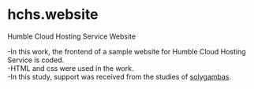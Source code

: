 # hchs.website
Humble Cloud Hosting Service Website<br>

-In this work, the frontend of a sample website for Humble Cloud Hosting Service is coded.<br>
-HTML and css were used in the work.<br>
-In this study, support was received from the studies of <a href="https://github.com/solygambas">solygambas</a>.
